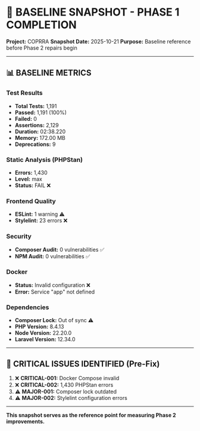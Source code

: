 # 📸 BASELINE SNAPSHOT - PHASE 1 COMPLETION

**Project:** COPRRA
**Snapshot Date:** 2025-10-21
**Purpose:** Baseline reference before Phase 2 repairs begin

---

## 📊 BASELINE METRICS

### Test Results
- **Total Tests:** 1,191
- **Passed:** 1,191 (100%)
- **Failed:** 0
- **Assertions:** 2,129
- **Duration:** 02:38.220
- **Memory:** 172.00 MB
- **Deprecations:** 9

### Static Analysis (PHPStan)
- **Errors:** 1,430
- **Level:** max
- **Status:** FAIL ❌

### Frontend Quality
- **ESLint:** 1 warning ⚠️
- **Stylelint:** 23 errors ❌

### Security
- **Composer Audit:** 0 vulnerabilities ✅
- **NPM Audit:** 0 vulnerabilities ✅

### Docker
- **Status:** Invalid configuration ❌
- **Error:** Service "app" not defined

### Dependencies
- **Composer Lock:** Out of sync ⚠️
- **PHP Version:** 8.4.13
- **Node Version:** 22.20.0
- **Laravel Version:** 12.34.0

---

## 🎯 CRITICAL ISSUES IDENTIFIED (Pre-Fix)

1. ❌ **CRITICAL-001:** Docker Compose invalid
2. ❌ **CRITICAL-002:** 1,430 PHPStan errors
3. ⚠️ **MAJOR-001:** Composer lock outdated
4. ⚠️ **MAJOR-002:** Stylelint configuration errors

---

**This snapshot serves as the reference point for measuring Phase 2 improvements.**
